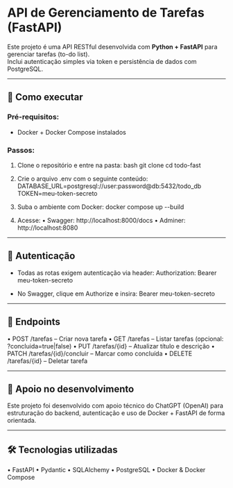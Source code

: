 # API de Gerenciamento de Tarefas (FastAPI)

Este projeto é uma API RESTful desenvolvida com **Python + FastAPI** para gerenciar tarefas (to-do list).  
Inclui autenticação simples via token e persistência de dados com PostgreSQL.

---

## 🚀 Como executar

### Pré-requisitos:
- Docker + Docker Compose instalados

### Passos:

1. Clone o repositório e entre na pasta:
  bash
  git clone <repo-url>
  cd todo-fast

2. Crie o arquivo .env com o seguinte conteúdo:
  DATABASE_URL=postgresql://user:password@db:5432/todo_db
  TOKEN=meu-token-secreto

3. Suba o ambiente com Docker:
  docker compose up --build

4. Acesse:
  • Swagger: http://localhost:8000/docs
  • Adminer: http://localhost:8080

---

## 🔐 Autenticação

- Todas as rotas exigem autenticação via header:
  Authorization: Bearer meu-token-secreto

- No Swagger, clique em Authorize e insira:
  Bearer meu-token-secreto

---

## 📌 Endpoints
  • POST /tarefas – Criar nova tarefa
  • GET /tarefas – Listar tarefas (opcional: ?concluida=true|false)
  • PUT /tarefas/{id} – Atualizar título e descrição
  • PATCH /tarefas/{id}/concluir – Marcar como concluída
  • DELETE /tarefas/{id} – Deletar tarefa

---

## 🧠 Apoio no desenvolvimento

Este projeto foi desenvolvido com apoio técnico do ChatGPT (OpenAI) para estruturação do backend, autenticação e uso de Docker + FastAPI de forma orientada.

---

## 🛠️ Tecnologias utilizadas
  • FastAPI
  • Pydantic
  • SQLAlchemy
  • PostgreSQL
  • Docker & Docker Compose
